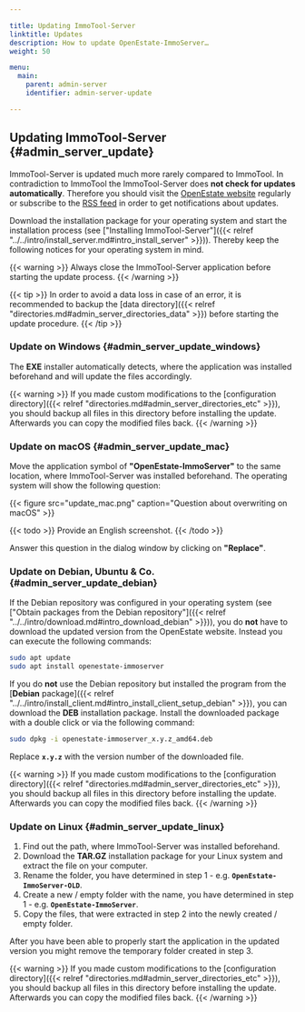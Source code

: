 ```yaml
---

title: Updating ImmoTool-Server
linktitle: Updates
description: How to update OpenEstate-ImmoServer…
weight: 50

menu:
  main:
    parent: admin-server
    identifier: admin-server-update

---
```


## Updating ImmoTool-Server {#admin_server_update}

ImmoTool-Server is updated much more rarely compared to ImmoTool. In contradiction to ImmoTool the ImmoTool-Server does **not check for updates automatically**. Therefore you should visit the [OpenEstate website](https://openestate.org/) regularly or subscribe to the [RSS feed](https://openestate.org/news/feed/en/rss/) in order to get notifications about updates.

Download the installation package for your operating system and start the installation process (see ["Installing ImmoTool-Server"]({{< relref "../../intro/install_server.md#intro_install_server" >}})). Thereby keep the following notices for your operating system in mind.

{{< warning >}}
Always close the ImmoTool-Server application before starting the update process.
{{< /warning >}}

{{< tip >}}
In order to avoid a data loss in case of an error, it is recommended to backup the [data directory]({{< relref "directories.md#admin_server_directories_data" >}}) before starting the update procedure.
{{< /tip >}}


### Update on Windows {#admin_server_update_windows}

The **EXE** installer automatically detects, where the application was installed beforehand and will update the files accordingly.

{{< warning >}}
If you made custom modifications to the [configuration directory]({{< relref "directories.md#admin_server_directories_etc" >}}), you should backup all files in this directory before installing the update. Afterwards you can copy the modified files back.
{{< /warning >}}


### Update on macOS {#admin_server_update_mac}

Move the application symbol of **"OpenEstate-ImmoServer"** to the same location, where ImmoTool-Server was installed beforehand. The operating system will show the following question:

{{< figure src="update_mac.png" caption="Question about overwriting on macOS" >}}

{{< todo >}}
Provide an English screenshot.
{{< /todo >}}

Answer this question in the dialog window by clicking on **"Replace"**.


### Update on Debian, Ubuntu & Co. {#admin_server_update_debian}

If the Debian repository was configured in your operating system (see ["Obtain packages from the Debian repository"]({{< relref "../../intro/download.md#intro_download_debian" >}})), you do **not** have to download the updated version from the OpenEstate website. Instead you can execute the following commands:

```bash
sudo apt update
sudo apt install openestate-immoserver
```

If you do **not** use the Debian repository but installed the program from the [**Debian** package]({{< relref "../../intro/install_client.md#intro_install_client_setup_debian" >}}), you can download the **DEB** installation package. Install the downloaded package with a double click or via the following command:

```bash
sudo dpkg -i openestate-immoserver_x.y.z_amd64.deb
```

Replace **`x.y.z`** with the version number of the downloaded file.

{{< warning >}}
If you made custom modifications to the [configuration directory]({{< relref "directories.md#admin_server_directories_etc" >}}), you should backup all files in this directory before installing the update. Afterwards you can copy the modified files back.
{{< /warning >}}


### Update on Linux {#admin_server_update_linux}

1.  Find out the path, where ImmoTool-Server was installed beforehand.
2.  Download the **TAR.GZ** installation package for your Linux system and extract the file on your computer. 
3.  Rename the folder, you have determined in step 1 - e.g. **`OpenEstate-ImmoServer-OLD`**.
4.  Create a new / empty folder with the name, you have determined in step 1 - e.g. **`OpenEstate-ImmoServer`**.
5.  Copy the files, that were extracted in step 2 into the newly created / empty folder.

After you have been able to properly start the application in the updated version you might remove the temporary folder created in step 3.

{{< warning >}}
If you made custom modifications to the [configuration directory]({{< relref "directories.md#admin_server_directories_etc" >}}), you should backup all files in this directory before installing the update. Afterwards you can copy the modified files back.
{{< /warning >}}
